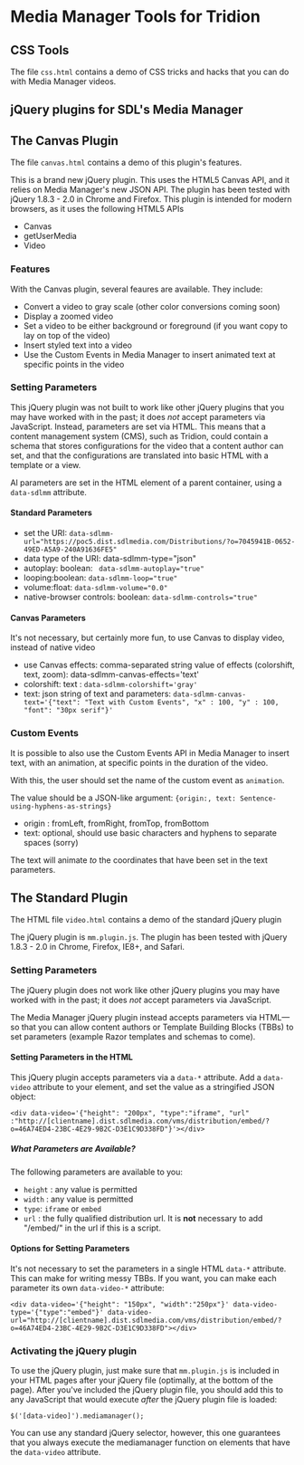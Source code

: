 # Media Manager Tools for Tridion

## CSS Tools
The file `css.html` contains a demo of CSS tricks and hacks that you can do with Media Manager videos. 

## jQuery plugins for SDL's Media Manager

## The Canvas Plugin
The file `canvas.html` contains a demo of this plugin's features. 

This is a brand new jQuery plugin. This uses the HTML5 Canvas API, and it relies on Media Manager's new JSON API. The plugin has been tested with jQuery 1.8.3 - 2.0 in Chrome and Firefox. This plugin is intended for modern browsers, as it uses the following HTML5 APIs

+ Canvas
+ getUserMedia
+ Video

### Features

With the Canvas plugin, several feaures are available. They include:
+ Convert a video to gray scale (other color conversions coming soon)
+ Display a zoomed video
+ Set a video to be either background or foreground (if you want copy to lay on top of the video)
+ Insert styled text into a video
+ Use the Custom Events in Media Manager to insert animated text at specific points in the video

### Setting Parameters

This jQuery plugin was not built to work like other jQuery plugins that you may have worked with in the past; it does *not* accept parameters via JavaScript. Instead, parameters are set via HTML. This means that a content management system (CMS), such as Tridion, could contain a schema that stores configurations for the video that a content author can set, and that the configurations are translated into basic HTML with a template or a view. 


Al parameters are set in the HTML element of a parent container, using a `data-sdlmm` attribute. 

#### Standard Parameters

+ set the URI: `data-sdlmm-url="https://poc5.dist.sdlmedia.com/Distributions/?o=7045941B-0652-49ED-A5A9-240A91636FE5"` 
+ data type of the URI:   data-sdlmm-type="json"
+ autoplay: boolean:  ` data-sdlmm-autoplay="true"`
+ looping:boolean:  `data-sdlmm-loop="true"`
+ volume:float: `data-sdlmm-volume="0.0"`
+ native-browser controls: boolean: `data-sdlmm-controls="true"`

#### Canvas Parameters
It's not necessary, but certainly more fun, to use Canvas to display video, instead of native video
+ use Canvas effects: comma-separated string value of effects (colorshift, text, zoom): data-sdlmm-canvas-effects='text'
+ colorshift: text : `data-sdlmm-colorshift='gray'`
+ text: json string of text and parameters: `data-sdlmm-canvas-text='{"text": "Text with Custom Events", "x" : 100, "y" : 100, "font": "30px serif"}'`

### Custom Events
It is possible to also use the Custom Events API in Media Manager to insert text, with an animation, at specific points in the duration of the video. 

With this, the user should set the name of the custom event as `animation`. 

The value should be a JSON-like argument:
`{origin:, text: Sentence-using-hyphens-as-strings}`

+ origin : fromLeft, fromRight, fromTop, fromBottom
+ text: optional, should use basic characters and hyphens to separate spaces (sorry)

The text will animate *to* the coordinates that have been set in the text parameters. 


## The Standard Plugin

The HTML file `video.html` contains a demo of the standard jQuery plugin

The jQuery plugin is  `mm.plugin.js`. The plugin has been tested with jQuery 1.8.3 - 2.0 in Chrome, Firefox, IE8+, and Safari. 

### Setting Parameters

The jQuery plugin does not work like other jQuery plugins you may have worked with in the past; it does *not* accept parameters via JavaScript.


The Media Manager jQuery plugin instead accepts parameters via HTML&mdash;so that you can allow content authors or Template Building Blocks (TBBs) to set parameters (example Razor templates and schemas to come).

#### Setting Parameters in the HTML

This jQuery plugin accepts parameters via a `data-*` attribute. Add a `data-video` attribute to your element, and set the value as a stringified JSON object: 
    
    <div data-video='{"height": "200px", "type":"iframe", "url" :"http://[clientname].dist.sdlmedia.com/vms/distribution/embed/?o=46A74ED4-23BC-4E29-9B2C-D3E1C9D338FD"}'></div>


##### What Parameters are Available?

The following parameters are available to you:

+  `height` : any value is permitted 
+  `width` : any value is permitted
+  `type`: `iframe` or `embed`
+  `url` : the fully qualified distribution url. It is **not** necessary to add "/embed/" in the url if this is a script. 

#### Options for Setting Parameters

It's not necessary to set the parameters in a single HTML `data-*` attribute. This can make for writing messy TBBs. If you want, you can make each parameter its own `data-video-*`  attribute: 
    
    <div data-video='{"height": "150px", "width":"250px"}' data-video-type='{"type":"embed"}' data-video-url="http://[clientname].dist.sdlmedia.com/vms/distribution/embed/?o=46A74ED4-23BC-4E29-9B2C-D3E1C9D338FD"></div>

### Activating the jQuery plugin
To use the jQuery plugin, just make sure that `mm.plugin.js` is included in your HTML pages after your jQuery file (optimally, at the bottom of the page). After you've included the jQuery plugin file, you should add this to any JavaScript that would execute *after* the jQuery plugin file is loaded: 
    
    $('[data-video]').mediamanager();

You can use any standard jQuery selector, however, this one guarantees that you always execute the mediamanager function on elements that have the `data-video` attribute. 


